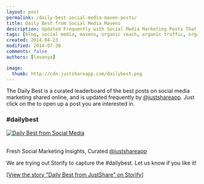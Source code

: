 ```yaml
---
layout: post
permalink: /daily-best-social-media-maven-posts/
title: Daily Best from Social Media Mavens
description: Updated Frequently with Social Media Marketing Posts That Are Worth Sharing
tags: [blog, social media, mavens, organic reach, organic traffic, organic growth, content planning, organic content, psychology of anticipation, outperform online competition]
created: 2014-04-23
modified: 2014-07-30
comments: false
authors: [lavanya]

image:
  thumb: http://cdn.justshareapp.com/dailybest.png
---
```


The Daily Best is a curated leaderboard of the best posts on social media marketing shared online, and is updated frequently by [@justshareapp](http://twitter.com/justshareapp). Just click on the <i class="icon-link"></i> to open up a post you are interested in.

<div class="article-author-main border-box">
    <h3>#dailybest</h3>
    <a href="https://twitter.com/hashtag/dailybest"><img src="http://cdn.justshareapp.com/dailybest.png" class="bio-photo large" alt="Daily Best from Social Media"></a>
    <br><br>
<p>Fresh Social Marketing Insights, Curated <a href="https://twitter.com/justshareapp">@justshareapp</a> </p>
</div>


We are trying out Storify to capture the #dailybest. Let us know if you like it!


<div class="storify"><script src="//storify.com/justjots/daily-best-from-justshare.js?border=false"></script><noscript>[<a href="//storify.com/justjots/daily-best-from-justshare" target="_blank">View the story "Daily Best from JustShare" on Storify</a>]</noscript></div>
